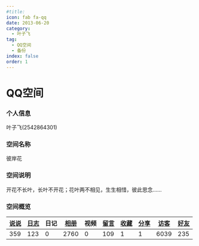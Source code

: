 ```yaml
---
#title: 
icon: fab fa-qq
date: 2013-06-20
category:
  - 叶子飞
tag:
  - QQ空间
  - 备份
index: false
order: 1
---
```

# QQ空间

### 个人信息

叶子飞(2542864301)

### 空间名称

彼岸花

### 空间说明

开花不长叶，长叶不开花；花叶两不相见，生生相惜，彼此思念……

### 空间概览

| [说说](/叶子飞/Qzone/说说) | [日志](/叶子飞/Qzone/日志) | 日记 | [相册](/叶子飞/Qzone/相册) | 视频 | [留言](/叶子飞/Qzone/留言) | [收藏](/叶子飞/Qzone/收藏) | [分享](/叶子飞/Qzone/分享) | [访客](/叶子飞/Qzone/访客) | [好友](/叶子飞/Qzone/好友) |
| ----------------------- | ----------------------- | ---- | ----------------------- | ---- | ----------------------- | ----------------------- | ----------------------- | ----------------------- | ----------------------- |
| 359                     | 123                     | 0    | 2760                    | 0    | 109                     | 1                       | 1                       | 6039                    | 235                     |
